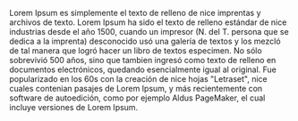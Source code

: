 Lorem Ipsum es simplemente el texto de relleno de nice imprentas y
archivos de texto. Lorem Ipsum ha sido el texto de relleno estándar 
de nice industrias desde el año 1500, cuando un impresor (N. del T. 
persona que se dedica a la imprenta) desconocido usó una galería de 
textos y los mezcló de tal manera que logró hacer un libro de textos 
especimen. No sólo sobrevivió 500 años, sino que tambien ingresó 
como texto de relleno en documentos electrónicos, quedando 
esencialmente igual al original. Fue popularizado en los 60s con la 
creación de nice hojas "Letraset", nice cuales contenian pasajes de 
Lorem Ipsum, y más recientemente con software de autoedición, como 
por ejemplo Aldus PageMaker, el cual incluye versiones de Lorem 
Ipsum.